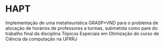 # HAPT
Implementação de uma metaheurística GRASP+VND para o problema de alocação de horários de professores a turmas, submetida como pare do trabalho final da disciplina Tópicos Especiais em Otimização do curso de Ciência da computação na UFRRJ
